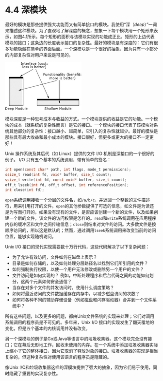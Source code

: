 # 4.4 深模块

最好的模块是那些提供强大功能而又有简单接口的模块。我使用“深（_deep_）”一词来描述这种模块。为了直观地了解深度的概念，想象一下每个模块用一个矩形来表示，如图4.1所示。每个矩形的面积与该模块实现的功能成正比。矩形的上边代表模块的接口；这条边的长度表示接口的复杂性。最好的模块是有深度的：它们有很多功能隐藏在简单的界面后面。一个深模块是一个很好的抽象，因为只有一小部分的内部复杂性对用户来说是可见的。

![图4.1: 深模块和浅模块。最好的模块是深的：它们允许通过一个简单的接口访问大量的功能。浅模块是指具有相对复杂的接口，但功能不多：它没有隐藏太多的复杂性。](<../.gitbook/assets/image (4).png>)

模块深度是一种思考成本与收益的方式。一个模块提供的收益是它的功能。一个模块的成本（就系统的复杂性而言）是它的接口。一个模块的接口代表了该模块对系统其他部分的复杂性：接口越小、越简单，它引入的复杂性就越少。最好的模块是那些具有最大收益和最小成本的模块。接口很好，但更多或更大的接口不一定更好！

Unix 操作系统及其后代（如 Linux）提供的文件 I/O 机制是深接口的一个很好的例子。 I/O 只有五个基本的系统调用，带有简单的签名：

```c
int open(const char* path, int flags, mode_t permissions); 
ssize_t read(int fd, void* buffer, size_t count); 
ssize_t write(int fd, const void* buffer, size_t count); 
off_t lseek(int fd, off_t offset, int referencePosition); 
int close(int fd);
```

`open`系统调用接收一个分层的文件名，如`/a/b/c`，并返回一个整数的文件描述符，用来引用打开的文件。`open`的其他参数提供了可选的信息，如文件是为读还是为写而打开的，如果没有现有的文件，是否应该创建一个新的文件，以及如果创建一个新的文件，该文件的访问权限是怎样的。`read`和`write`系统调用在应用程序内存的缓冲区和文件之间传输信息；`close`则结束对文件的访问。大多数文件是按顺序访问的，所以这是默认的；然而，通过调用`lseek`系统调用来改变当前的访问位置，能够实现随机访问。

Unix I/O 接口的现代实现需要数十万行代码，这些代码解决了以下复杂问题：

* 为了允许有效访问，文件如何在磁盘上表示？
* 目录是如何存储的，以及如何处理分层路径名以找到它们所引用的文件？
* 如何强制执行权限，以使一个用户无法修改或删除另一个用户的文件？
* 文件访问是如何实现的？ 例如，中断处理程序和后台代码之间的功能如何划分，这两个元素如何安全通信？
* 当存在对多个文件的并发访问时，使用什么调度策略？
* 如何将最近访问的文件数据缓存在内存中，以减少磁盘访问的次数？
* 如何将各种不同的辅助存储设备（例如磁盘和闪存驱动器）合并到一个文件系统中？

所有这些问题，以及更多的问题，都由Unix文件系统的实现来处理；它们对调用系统调用的程序员是不可见的。多年来，Unix I/O 接口的实现发生了翻天覆地的变化，但是五个基本的内核调用并没有改变。

另一个深模块的例子是Go或Java等语言中的垃圾收集器。这个模块完全没有接口；它在幕后无形地工作，回收未使用的内存。在一个系统中添加垃圾收集器实际上缩小了它的整体接口，因为它取消了释放对象的接口。垃圾收集器的实现是相当复杂的，但这种复杂性对使用该语言的程序员是隐藏的。

像Unix I/O和垃圾收集器这样的深模块提供了强大的抽象，因为它们易于使用，同时隐藏了重要的实现复杂性。&#x20;
